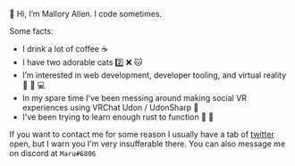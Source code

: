 👋 Hi, I’m Mallory Allen. I code sometimes.

Some facts:
- I drink a lot of coffee :coffee:
- I have two adorable cats :two: :x: :cat:
- I’m interested in web development, developer tooling, and virtual reality 👀  :robot: :computer:
- In my spare time I've been messing around making social VR experiences using VRChat Udon / UdonSharp 🌱 
- I've been trying to learn enough rust to function :book: :crab:

If you want to contact me for some reason I usually have a tab of [twitter](https://twitter.com/the_mallen) open, but I warn you I'm very insufferable there. You can also message me on discord at `Maru#6806`

<!---
TheMallen/TheMallen is a ✨ special ✨ repository because its `README.md` (this file) appears on your GitHub profile.
You can click the Preview link to take a look at your changes.
--->
